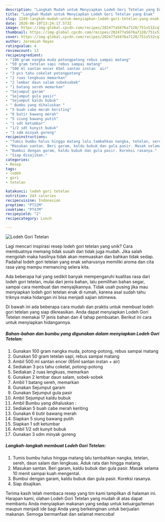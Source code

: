 ```yaml
---
description: "Langkah Mudah untuk Menyiapkan Lodeh Gori Tetelan yang Enak"
title: "Langkah Mudah untuk Menyiapkan Lodeh Gori Tetelan yang Enak"
slug: 1249-langkah-mudah-untuk-menyiapkan-lodeh-gori-tetelan-yang-enak
date: 2020-06-10T13:24:17.573Z
image: https://img-global.cpcdn.com/recipes/202477a5676a7120/751x532cq70/lodeh-gori-tetelan-foto-resep-utama.jpg
thumbnail: https://img-global.cpcdn.com/recipes/202477a5676a7120/751x532cq70/lodeh-gori-tetelan-foto-resep-utama.jpg
cover: https://img-global.cpcdn.com/recipes/202477a5676a7120/751x532cq70/lodeh-gori-tetelan-foto-resep-utama.jpg
author: Jeremiah Hayes
ratingvalue: 4
reviewcount: 13
recipeingredient:
- "100 gram nangka muda potongpotong rebus sampai matang"
- "50 gram tetelan sapi rebus sampai matang"
- "500 ml santan encer 65ml santan instan  air"
- "3 pcs tahu cokelat potongpotong"
- "2 ruas lengkuas memarkan"
- "2 lembar daun salam sobeksobek"
- "1 batang sereh memarkan"
- "Sejumput garam"
- "Sejumput gula pasir"
- "Sejumput kaldu bubuk"
- " Bumbu yang dihaluskan "
- "5 buah cabe merah keriting"
- "6 butir bawang merah"
- "5 siung bawang putih"
- "1 sdt ketumbar"
- "1/2 sdt kunyit bubuk"
- "3 sdm minyak goreng"
recipeinstructions:
- "Tumis bumbu halus hingga matang lalu tambahkan nangka, tetelan, sereh, daun salam dan lengkuas. Aduk rata dan hingga matang."
- "Masukan santan. Beri garam, kaldu bubuk dan gula pasir. Masak selama 10 menit sampai kuah mengental."
- "Bumbui dengan garam, kaldu bubuk dan gula pasir. Koreksi rasanya."
- "Siap disajikan."
categories:
- Resep
tags:
- lodeh
- gori
- tetelan

katakunci: lodeh gori tetelan 
nutrition: 243 calories
recipecuisine: Indonesian
preptime: "PT22M"
cooktime: "PT47M"
recipeyield: "2"
recipecategory: Lunch

---
```



![Lodeh Gori Tetelan](https://img-global.cpcdn.com/recipes/202477a5676a7120/751x532cq70/lodeh-gori-tetelan-foto-resep-utama.jpg)

Lagi mencari inspirasi resep lodeh gori tetelan yang unik? Cara membuatnya memang tidak susah dan tidak juga mudah. Jika salah mengolah maka hasilnya tidak akan memuaskan dan bahkan tidak sedap. Padahal lodeh gori tetelan yang enak seharusnya memiliki aroma dan cita rasa yang mampu memancing selera kita.

Ada beberapa hal yang sedikit banyak mempengaruhi kualitas rasa dari lodeh gori tetelan, mulai dari jenis bahan, lalu pemilihan bahan segar, sampai cara membuat dan menyajikannya. Tidak usah pusing jika mau menyiapkan lodeh gori tetelan enak di rumah, karena asal sudah tahu triknya maka hidangan ini bisa menjadi sajian istimewa.




Di bawah ini ada beberapa cara mudah dan praktis untuk membuat lodeh gori tetelan yang siap dikreasikan. Anda dapat menyiapkan Lodeh Gori Tetelan memakai 17 jenis bahan dan 4 tahap pembuatan. Berikut ini cara untuk menyiapkan hidangannya.

<!--inarticleads1-->

##### Bahan-bahan dan bumbu yang digunakan dalam menyiapkan Lodeh Gori Tetelan:

1. Gunakan 100 gram nangka muda, potong-potong, rebus sampai matang
1. Gunakan 50 gram tetelan sapi, rebus sampai matang
1. Ambil 500 ml santan encer (65ml santan instan + air)
1. Sediakan 3 pcs tahu cokelat, potong-potong
1. Sediakan 2 ruas lengkuas, memarkan
1. Gunakan 2 lembar daun salam, sobek-sobek
1. Ambil 1 batang sereh, memarkan
1. Gunakan Sejumput garam
1. Gunakan Sejumput gula pasir
1. Ambil Sejumput kaldu bubuk
1. Ambil  Bumbu yang dihaluskan :
1. Sediakan 5 buah cabe merah keriting
1. Gunakan 6 butir bawang merah
1. Siapkan 5 siung bawang putih
1. Siapkan 1 sdt ketumbar
1. Ambil 1/2 sdt kunyit bubuk
1. Gunakan 3 sdm minyak goreng




<!--inarticleads2-->

##### Langkah-langkah membuat Lodeh Gori Tetelan:

1. Tumis bumbu halus hingga matang lalu tambahkan nangka, tetelan, sereh, daun salam dan lengkuas. Aduk rata dan hingga matang.
1. Masukan santan. Beri garam, kaldu bubuk dan gula pasir. Masak selama 10 menit sampai kuah mengental.
1. Bumbui dengan garam, kaldu bubuk dan gula pasir. Koreksi rasanya.
1. Siap disajikan.




Terima kasih telah membaca resep yang tim kami tampilkan di halaman ini. Harapan kami, olahan Lodeh Gori Tetelan yang mudah di atas dapat membantu Anda menyiapkan makanan yang sedap untuk keluarga/teman maupun menjadi ide bagi Anda yang berkeinginan untuk berjualan makanan. Semoga bermanfaat dan selamat mencoba!
